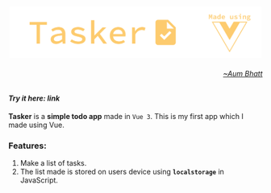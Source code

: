 <p align="center">
  <img width=500 src="assets/README_banner1.svg" />
</p>

###### <p align="right"><a href="https://github.com/AumBhatt"><i>~Aum Bhatt</i></a></p>
#### *Try it here: link*
**Tasker** is a **simple todo app** made in `Vue 3`. This is my first app which I made using Vue.
### Features:
1. Make a list of tasks.
2. The list made is stored on users device using **`localstorage`** in JavaScript.
